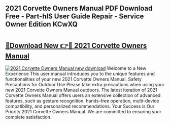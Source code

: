 ## 2021 Corvette Owners Manual PDF Download Free - Part-hIS User Guide Repair - Service Owner Edition KCwXQ

# <h2><a href="http://bc20847.oget.top/?id=2021+Corvette+Owners+Manual">🔗Download New 👉🔴 2021 Corvette Owners Manual</a></h2>

[![2021 Corvette Owners Manual new download](https://i.imgur.com/5g1atiW.png)](http://bc20847.oget.top/?id=2021+Corvette+Owners+Manual)
Welcome to a New Experience This user manual introduces you to the unique features and functionalities of your new 2021 Corvette Owners Manual. Safety Precautions for Outdoor Use Please take extra precautions when using your new 2021 Corvette Owners Manual outdoors. The latest iteration of 2021 Corvette Owners Manual offers users an extensive collection of advanced features, such as gesture recognition, hands-free operation, multi-device compatibility, and personalized recommendations. Your Success is Our Priority 2021 Corvette Owners Manual. We are committed to ensuring your complete satisfaction.
